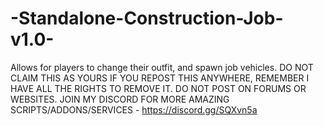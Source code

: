 # -Standalone-Construction-Job-v1.0-
Allows for players to change their outfit, and spawn job vehicles.
DO NOT CLAIM THIS AS YOURS
IF YOU REPOST THIS ANYWHERE, REMEMBER I HAVE ALL THE RIGHTS TO REMOVE IT. DO NOT POST ON FORUMS OR WEBSITES.
JOIN MY DISCORD FOR MORE AMAZING SCRIPTS/ADDONS/SERVICES - https://discord.gg/SQXvn5a
